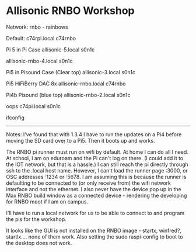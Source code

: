 # Allisonic RNBO Workshop

Network:
rnbo - rainbows


Default:
c74rpi.local
c74rnbo

Pi 5 in Pi Case
allisonic-5.local
s0n1c

allisonic-rnbo-4.local
s0n1c

Pi5 in Pisound Case (Clear top)
allisonic-3.local
s0n1c

Pi5 HiFiBerry DAC 8x
allisonic-rnbo.local
c74rnbo

Pi4b Pisound (blue top)
allisonic-rnbo-2.local
s0n1c


oops
c74pi.local
s0n1c


ifconfig


---
Notes: 
I've found that with 1.3.4 I have to run the updates on a Pi4 before moving the SD card over to a Pi5. Then it boots up and works.

The RNBO pi runner must run on wifi by default. At home I can do all I need. At school, I am on eduroam and the Pi can't log on there. (I could add it to the IOT network, but that is a hassle.) I can still reach the pi directly through ssh to the .local host name. However, I can't load the runner page :3000, or OSC addresses :1234 or :5678. I am assuming this is because the runner is defaulting to be connected to (or only receive from) the wifi network interface and not the ethernet.  I also never have the device pop up in the Max RNBO build window as a connected device - rendering the developing for RNBO moot if I am on campus. 

I'll have to run a local network for us to be able to connect to and program the pis for the workshop.

It looks like the GUI is not installed on the RNBO image - startx, winfred?, startlx.... none of them work. Also setting the sudo raspi-config to boot to the desktop does not work. 

